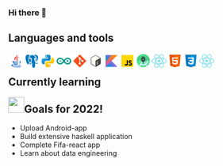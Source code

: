 ### Hi there 👋

<!--
**erikjny/erikjny** is a ✨ _special_ ✨ repository because its `README.md` (this file) appears on your GitHub profile.

Here are some ideas to get you started:

- 🔭 I’m currently working on ...
- 🌱 I’m currently learning ...
- 👯 I’m looking to collaborate on ...
- 🤔 I’m looking for help with ...
- 💬 Ask me about ...
- 📫 How to reach me: ...
- 😄 Pronouns: ...
- ⚡ Fun fact: ...
-->

## Languages and tools
[<img align="left" height="32" width="32" src="https://github.com/erikjny/erikjny/blob/main/img/java.svg" />][cocktailDB]
[<img align="left" height="32" width="32" src="https://github.com/erikjny/erikjny/blob/main/img/postgresql.svg" />][cocktailDB]
[<img align="left" height="32" width="32" src="https://github.com/erikjny/erikjny/blob/main/img/python.svg" />][sudoku]

<img align="left" height="32" width="32" src="https://github.com/erikjny/erikjny/blob/main/img/arduino.svg" />
<img align="left" height="32" width="32" src="https://github.com/erikjny/erikjny/blob/main/img/git.svg" />
<img align="left" height="32" width="32" src="https://github.com/erikjny/erikjny/blob/main/img/bash.svg" />
<img align="left" height="32" width="32" src="https://github.com/erikjny/erikjny/blob/main/img/kotlin.svg" />
<img align="left" height="32" width="32" src="https://github.com/erikjny/erikjny/blob/main/img/javascript.svg" />
<img align="left" height="32" width="32" src="https://github.com/erikjny/erikjny/blob/main/img/android-studio.svg" />
<img align="left" height="32" width="32" src="https://github.com/erikjny/erikjny/blob/main/img/react.svg" />
<img align="left" height="32" width="32" src="https://github.com/erikjny/erikjny/blob/main/img/html5.svg" />
<img align="left" height="32" width="32" src="https://github.com/erikjny/erikjny/blob/main/img/css3.svg" />

<img align="left" height="32" width="32" src="https://github.com/erikjny/erikjny/blob/main/img/react.svg" />

<br>

## Currently learning
<img align="left" height="32" width="32" src="https://www.w3.org/Icons/SW/Buttons/sw-owl-blue-v.svg" />

## Goals for 2022!
- Upload Android-app
- Build extensive haskell application
- Complete Fifa-react app
- Learn about data engineering


[haskell]: https://icons8.com/icons/set/haskell
[cocktailDB]: https://github.com/erikjny/Cocktails
[sudoku]: https://github.com/erikjny/sudoku

